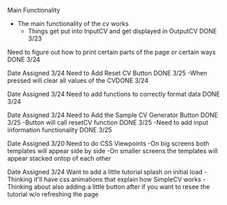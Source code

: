 Main Functionality
- The main functionality of the cv works
	- Things get put into InputCV and get displayed in OutputCV DONE 3/23

Need to figure out how to print certain parts of the page or certain ways DONE 3/24

Date Assigned 3/24
Need to Add Reset CV Button DONE 3/25
	-When pressed will clear all values of the CVDONE 3/24

Date Assigned 3/24
Need to add functions to correctly format data DONE 3/24
	
Date Assigned 3/24
Need to Add the Sample CV Generator Button DONE 3/25
	-Button will call resetCV function DONE 3/25
	-Need to add input information functionality DONE 3/25

Date Assigned 3/20
Need to do CSS
Viewpoints
	-On big screens both templates will appear side by side
	-On smaller screens the templates will appear stacked ontop of each other

Date Assigned 3/24
Want to add a little tutorial splash on initial load
	-Thinking it'll have css animations that explain how SimpleCV works
	-Thinking about also adding a little button after if you want to resee the tutorial w/o refreshing the page